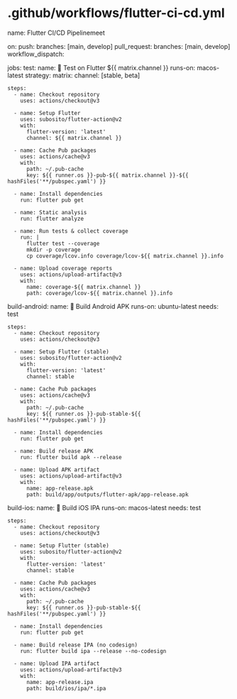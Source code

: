 # .github/workflows/flutter-ci-cd.yml
name: Flutter CI/CD Pipelinemeet

on:
  push:
    branches: [main, develop]
  pull_request:
    branches: [main, develop]
  workflow_dispatch:

jobs:
  test:
    name: 🧪 Test on Flutter ${{ matrix.channel }}
    runs-on: macos-latest
    strategy:
      matrix:
        channel: [stable, beta]

    steps:
      - name: Checkout repository
        uses: actions/checkout@v3

      - name: Setup Flutter
        uses: subosito/flutter-action@v2
        with:
          flutter-version: 'latest'
          channel: ${{ matrix.channel }}

      - name: Cache Pub packages
        uses: actions/cache@v3
        with:
          path: ~/.pub-cache
          key: ${{ runner.os }}-pub-${{ matrix.channel }}-${{ hashFiles('**/pubspec.yaml') }}

      - name: Install dependencies
        run: flutter pub get

      - name: Static analysis
        run: flutter analyze

      - name: Run tests & collect coverage
        run: |
          flutter test --coverage
          mkdir -p coverage
          cp coverage/lcov.info coverage/lcov-${{ matrix.channel }}.info

      - name: Upload coverage reports
        uses: actions/upload-artifact@v3
        with:
          name: coverage-${{ matrix.channel }}
          path: coverage/lcov-${{ matrix.channel }}.info

  build-android:
    name: 📱 Build Android APK
    runs-on: ubuntu-latest
    needs: test

    steps:
      - name: Checkout repository
        uses: actions/checkout@v3

      - name: Setup Flutter (stable)
        uses: subosito/flutter-action@v2
        with:
          flutter-version: 'latest'
          channel: stable

      - name: Cache Pub packages
        uses: actions/cache@v3
        with:
          path: ~/.pub-cache
          key: ${{ runner.os }}-pub-stable-${{ hashFiles('**/pubspec.yaml') }}

      - name: Install dependencies
        run: flutter pub get

      - name: Build release APK
        run: flutter build apk --release

      - name: Upload APK artifact
        uses: actions/upload-artifact@v3
        with:
          name: app-release.apk
          path: build/app/outputs/flutter-apk/app-release.apk

  build-ios:
    name: 🍎 Build iOS IPA
    runs-on: macos-latest
    needs: test

    steps:
      - name: Checkout repository
        uses: actions/checkout@v3

      - name: Setup Flutter (stable)
        uses: subosito/flutter-action@v2
        with:
          flutter-version: 'latest'
          channel: stable

      - name: Cache Pub packages
        uses: actions/cache@v3
        with:
          path: ~/.pub-cache
          key: ${{ runner.os }}-pub-stable-${{ hashFiles('**/pubspec.yaml') }}

      - name: Install dependencies
        run: flutter pub get

      - name: Build release IPA (no codesign)
        run: flutter build ipa --release --no-codesign

      - name: Upload IPA artifact
        uses: actions/upload-artifact@v3
        with:
          name: app-release.ipa
          path: build/ios/ipa/*.ipa

